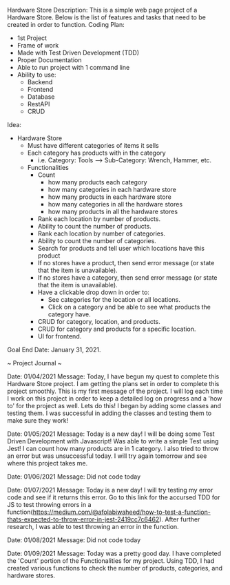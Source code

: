 Hardware Store
Description: This is a simple web page project of a Hardware Store. Below is the list of features and tasks that need to be created in order to function.
Coding Plan:
- 1st Project
- Frame of work
- Made with Test Driven Development (TDD)
- Proper Documentation
- Able to run project with 1 command line
- Ability to use:
    - Backend
    - Frontend
    - Database
    - RestAPI
    - CRUD

Idea:
- Hardware Store
    - Must have different categories of items it sells
    - Each category has products with in the category
        - i.e. Category: Tools --> Sub-Category: Wrench, Hammer, etc.
    - Functionalities
        - Count 
            - how many products each category 
            - how many categories in each hardware store
            - how many products in each hardware store
            - how many categories in all the hardware stores
            - how many products in all the hardware stores
        - Rank each location by number of products.
        - Ability to count the number of products.
        - Rank each location by number of categories.
        - Ability to count the number of categories.
        - Search for products and tell user which locations have this product
        - If no stores have a product, then send error message (or state that the item is unavailable).
        - If no stores have a category, then send error message (or state that the item is unavailable).
        - Have a clickable drop down in order to: 
            - See categories for the location or all locations.
            - Click on a category and be able to see what products the category have.
        - CRUD for category, location, and products.
        - CRUD for category and products for a specific location.
        - UI for frontend. 

Goal End Date: January 31, 2021.

~ Project Journal ~ 

Date: 01/04/2021 
Message: Today, I have begun my quest to complete this Hardware Store project. I am getting the plans set in order to complete this project smoothly. This is my first message of the project. I will log each time I work on this project in order to keep a detailed log on progress and a 'how to' for the project as well. Lets do this! I began by adding some classes and testing them. I was successful in adding the classes and testing them to make sure they work!

Date: 01/05/2021
Message: Today is a new day! I will be doing some Test Driven Development with Javascript! Was able to write a simple Test using Jest! I can count how many products are in 1 category. I also tried to throw an error but was unsuccessful today. I will try again tomorrow and see where this project takes me. 

Date: 01/06/2021
Message: Did not code today

Date: 01/07/2021
Message: Today is a new day! I will try testing my error code and see if it returns this error. Go to this link for the accursed TDD for JS to test throwing errors in a function(https://medium.com/@afolabiwaheed/how-to-test-a-function-thats-expected-to-throw-error-in-jest-2419cc7c6462). After further research, I was able to test throwing an error in the function. 

Date: 01/08/2021
Message: Did not code today

Date: 01/09/2021
Message: Today was a pretty good day. I have completed the 'Count' portion of the Functionalities for my project. Using TDD, I had created various functions to check the number of products, categories, and hardware stores. 
